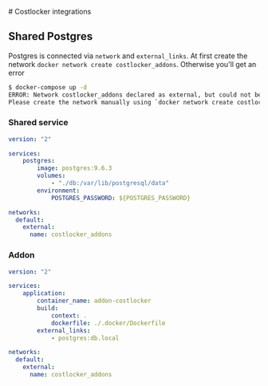 
# Costlocker integrations


## Shared Postgres 

Postgres is connected via `network` and `external_links`.
At first create the network `docker network create costlocker_addons`.
Otherwise you'll get an error

```bash
$ docker-compose up -d
ERROR: Network costlocker_addons declared as external, but could not be found.
Please create the network manually using `docker network create costlocker_addons` and try again.
```

### Shared service

```yaml
version: "2"

services:
    postgres:
        image: postgres:9.6.3
        volumes:
            - "./db:/var/lib/postgresql/data"
        environment:
            POSTGRES_PASSWORD: ${POSTGRES_PASSWORD}

networks:
  default:
    external:
      name: costlocker_addons
```

### Addon

```yaml
version: "2"

services:
    application:
        container_name: addon-costlocker
        build:
            context: .
            dockerfile: ./.docker/Dockerfile
        external_links:
            - postgres:db.local

networks:
  default:
    external:
      name: costlocker_addons

```
